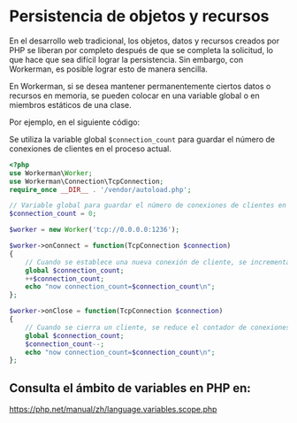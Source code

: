 # Persistencia de objetos y recursos
En el desarrollo web tradicional, los objetos, datos y recursos creados por PHP se liberan por completo después de que se completa la solicitud, lo que hace que sea difícil lograr la persistencia. Sin embargo, con Workerman, es posible lograr esto de manera sencilla.

En Workerman, si se desea mantener permanentemente ciertos datos o recursos en memoria, se pueden colocar en una variable global o en miembros estáticos de una clase.

Por ejemplo, en el siguiente código:

Se utiliza la variable global ```$connection_count``` para guardar el número de conexiones de clientes en el proceso actual.

```php
<?php
use Workerman\Worker;
use Workerman\Connection\TcpConnection;
require_once __DIR__ . '/vendor/autoload.php';

// Variable global para guardar el número de conexiones de clientes en el proceso actual
$connection_count = 0;

$worker = new Worker('tcp://0.0.0.0:1236');

$worker->onConnect = function(TcpConnection $connection)
{
    // Cuando se establece una nueva conexión de cliente, se incrementa el contador de conexiones
    global $connection_count;
    ++$connection_count;
    echo "now connection_count=$connection_count\n";
};

$worker->onClose = function(TcpConnection $connection)
{
    // Cuando se cierra un cliente, se reduce el contador de conexiones
    global $connection_count;
    $connection_count--;
    echo "now connection_count=$connection_count\n";
};

```

## Consulta el ámbito de variables en PHP en:
https://php.net/manual/zh/language.variables.scope.php
